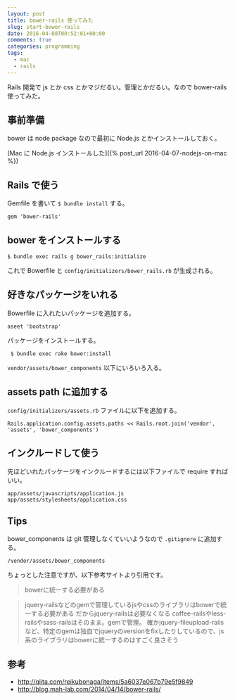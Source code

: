 ```yaml
---
layout: post
title: bower-rails 使ってみた
slug: start-bower-rails
date: 2016-04-08T00:52:01+00:00
comments: true
categories: programming
tags:
  - mac
  - rails
---
```


Rails 開発で js とか css とかマジだるい。管理とかだるい。なので bower-rails 使ってみた。

## 事前準備
bower は node package なので最初に Node.js とかインストールしておく。

[Mac に Node.js インストールした]({% post_url 2016-04-07-nodejs-on-mac %})

## Rails で使う
Gemfile を書いて `$ bundle install` する。

    gem 'bower-rails'

## bower をインストールする

    $ bundle exec rails g bower_rails:initialize

これで Bowerfile と `config/initializers/bower_rails.rb` が生成される。

## 好きなパッケージをいれる
Bowerfile に入れたいパッケージを追加する。

    aseet 'bootstrap'

パッケージをインストールする。

     $ bundle exec rake bower:install

`vendor/assets/bower_components` 以下にいろいろ入る。

## assets path に追加する
`config/initializers/assets.rb` ファイルに以下を追加する。

    Rails.application.config.assets.paths << Rails.root.join('vendor', 'assets', 'bower_components')

## インクルードして使う
先ほどいれたパッケージをインクルードするには以下ファイルで require すればいい。

    app/assets/javascripts/application.js
    app/assets/stylesheets/application.css

## Tips
bower_components は git 管理しなくていいようなので `.gitignore` に追加する。

    /vendor/assets/bower_components

ちょっとした注意ですが、以下参考サイトより引用です。

> bowerに統一する必要がある

> jquery-railsなどのgemで管理しているjsやcssのライブラリはbowerで統一する必要がある
> だからjquery-railsは必要なくなる
> coffee-railsやless-railsやsass-railsはそのまま。gemで管理。
> 確かjquery-fileupload-railsなど、特定のgemは独自でjqueryのversionをfixしたりしているので、js系のライブラリはbowerに統一するのはすごく良さそう

## 参考
- http://qiita.com/reikubonaga/items/5a6037e067b79e5f9849
- http://blog.mah-lab.com/2014/04/14/bower-rails/
